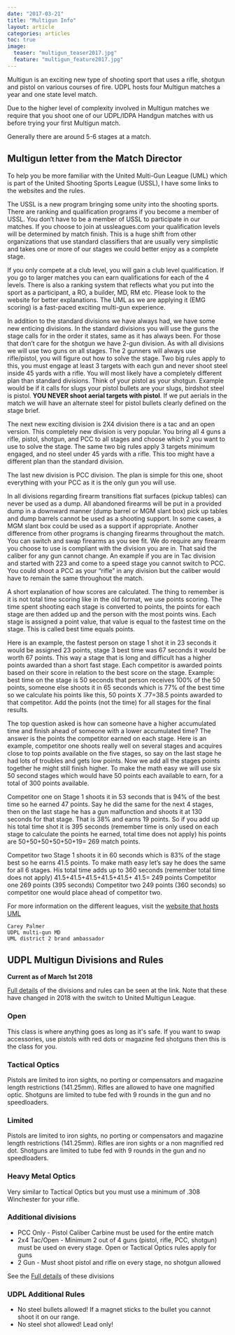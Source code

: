 ```yaml
---
date: "2017-03-21"
title: "Multigun Info"
layout: article
categories: articles
toc: true
image:
  teaser: "multigun_teaser2017.jpg"
  feature: "multigun_feature2017.jpg"
---
```


Multigun is an exciting new type of shooting sport that uses a rifle, shotgun and pistol on various courses of fire. UDPL hosts four Multigun matches a year and one state level match.

Due to the higher level of complexity involved in Multigun matches we require that you shoot one of our UDPL/IDPA Handgun matches with us before trying your first Multigun match.

Generally there are around 5-6 stages at a match.

## Multigun letter from the Match Director

To help you be more familiar with the United Multi-Gun League (UML) which is part of the United Shooting Sports League (USSL), I have some links to the websites and the rules.

The USSL is a new program bringing some unity into the shooting sports. There are ranking and qualification programs if you become a member of USSL. You don’t have to be a member of USSL to participate in our matches. If you choose to join at ussleagues.com your qualification levels will be determined by match finish. This is a huge shift from other organizations that use standard classifiers that are usually very simplistic and takes one or more of our stages we could better enjoy as a complete stage.

If you only compete at a club level, you will gain a club level qualification. If you go to larger matches you can earn qualifications for each of the 4 levels. There is also a ranking system that reflects what you put into the sport as a participant, a RO, a builder, MD, RM etc. Please look to the website for better explanations. The UML as we are applying it (EMG scoring) is a fast-paced exciting multi-gun experience.

In addition to the standard divisions we have always had, we have some new enticing divisions. In the standard divisions you will use the guns the stage calls for in the order it states, same as it has always been. For those that don’t care for the shotgun we have 2-gun division. As with all divisions we will use two guns on all stages. The 2 gunners will always use rifle/pistol, you will figure out how to solve the stage. Two big rules apply to this, you must engage at least 3 targets with each gun and never shoot steel inside 45 yards with a rifle. You will most likely have a completely different plan than standard divisions. Think of your pistol as your shotgun. Example would be if it calls for slugs your pistol bullets are your slugs, birdshot steel is pistol. **YOU NEVER shoot aerial targets with pistol**. If we put aerials in the match we will have an alternate steel for pistol bullets clearly defined on the stage brief.

The next new exciting division is 2X4 division there is a tac and an open version. This completely new division is very popular. You bring all 4 guns a rifle, pistol, shotgun, and PCC to all stages and choose which 2 you want to use to solve the stage. The same two big rules apply 3 targets minimum engaged, and no steel under 45 yards with a rifle. This too might have a different plan than the standard division.

The last new division is PCC division. The plan is simple for this one, shoot everything with your PCC as it is the only gun you will use.

In all divisions regarding firearm transitions flat surfaces (pickup tables) can never be used as a dump. All abandoned firearms will be put in a provided dump in a downward manner (dump barrel or MGM slant box) pick up tables and dump barrels cannot be used as a shooting support. In some cases, a MGM slant box could be used as a support if appropriate. Another difference from other programs is changing firearms throughout the match. You can switch and swap firearms as you see fit. We do require any firearm you choose to use is compliant with the division you are in. That said the caliber for any gun cannot change. An example if you are in Tac division and started with 223 and come to a speed stage you cannot switch to PCC. You could shoot a PCC as your “rifle” in any division but the caliber would have to remain the same throughout the match.

A short explanation of how scores are calculated. The thing to remember is it is not total time scoring like in the old format, we use points scoring. The time spent shooting each stage is converted to points, the points for each stage are then added up and the person with the most points wins. Each stage is assigned a point value, that value is equal to the fastest time on the stage. This is called best time equals points.

Here is an example, the fastest person on stage 1 shot it in 23 seconds it would be assigned 23 points, stage 3 best time was 67 seconds it would be worth 67 points. This way a stage that is long and difficult has a higher points awarded than a short fast stage. Each competitor is awarded points based on their score in relation to the best score on the stage. Example: best time on the stage is 50 seconds that person receives 100% of the 50 points, someone else shoots it in 65 seconds which is 77% of the best time so we calculate his points like this, 50 points X .77=38.5 points awarded to that competitor. Add the points (not the time) for all stages for the final results.

The top question asked is how can someone have a higher accumulated time and finish ahead of someone with a lower accumulated time? The answer is the points the competitor earned on each stage. Here is an example, competitor one shoots really well on several stages and acquires close to top points available on the five stages, so say on the last stage he had lots of troubles and gets low points. Now we add all the stages points together he might still finish higher. To make the math easy we will use six 50 second stages which would have 50 points each available to earn, for a total of 300 points available.

Competitor one on Stage 1 shoots it in 53 seconds that is 94% of the best time so he earned 47 points. Say he did the same for the next 4 stages, then on the last stage he has a gun malfunction and shoots it at 130 seconds for that stage. That is 38% and earns 19 points. So if you add up his total time shot it is 395 seconds (remember time is only used on each stage to calculate the points he earned, total time does not apply) his points are 50+50+50+50+50+19= 269 match points.

Competitor two Stage 1 shoots it in 60 seconds which is 83% of the stage best so he earns 41.5 points. To make math easy let’s say he does the same for all 6 stages. His total time adds up to 360 seconds (remember total time does not apply) 41.5+41.5+41.5+41.5+41.5+ 41.5= 249 points Competitor one 269 points (395 seconds) Competitor two 249 points (360 seconds) so competitor one would place ahead of competitor two.



For more information on the different leagues, visit the [website that hosts UML](https://ussleagues.com/)


    Carey Palmer
    UDPL multi-gun MD
    UML district 2 brand ambassador


## UDPL Multigun Divisions and Rules

**Current as of March 1st 2018**

[Full details](http://unitedmultigunleague.com/uml-rules/) of the divisions and rules can be seen at the link. Note that these have changed in 2018 with the switch to United Multigun League.

### Open

This class is where anything goes as long as it's safe. If you want to swap accessories, use pistols with red dots or magazine fed shotguns then this is the class for you.

### Tactical Optics

Pistols are limited to iron sights, no porting or compensators and magazine length restrictions (141.25mm). Rifles are allowed to have one magnified optic. Shotguns are limited to tube fed with 9 rounds in the gun and no speedloaders.

### Limited

Pistols are limited to iron sights, no porting or compensators and magazine length restrictions (141.25mm). Rifles are iron sights or a non magnified red dot. Shotguns are limited to tube fed with 9 rounds in the gun and no speedloaders.

### Heavy Metal Optics

Very similar to Tactical Optics but you must use a minimum of .308 Winchester for your rifle.

### Additional divisions

* PCC Only - Pistol Caliber Carbine must be used for the entire match
* 2x4 Tac/Open - Minimum 2 out of 4 guns (pistol, rifle, PCC, shotgun) must be used on every stage. Open or Tactical Optics rules apply for guns
* 2 Gun - Must shoot pistol and rifle on every stage, no shotgun allowed

See the [Full details](http://unitedmultigunleague.com/uml-rules/) of these divisions

### UDPL Additional Rules

* No steel bullets allowed! If a magnet sticks to the bullet you cannot shoot it on our range.
* No steel shot allowed! Lead only!

